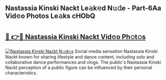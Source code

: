 ## Nastassia Kinski Nackt Le𝚊k𝚎d N𝚞𝚍e - Part-6Aa Vid𝚎o Photos Le𝚊ks cHObQ

# <h2><a href="http://fb7vo6.evod.top/?m=Nastassia+Kinski+Nackt">🔗 👉🔴 Nastassia Kinski Nackt Vid𝚎o Ph𝚘t𝚘s</a></h2>

[![Nastassia Kinski Nackt N𝚞d𝚎s](https://i.imgur.com/8V9OHl7.gif)](http://fb7vo6.evod.top/?m=Nastassia+Kinski+Nackt)
Social media sensation Nastassia Kinski Nackt known for sharing lifestyle and dance content, including solo and collaborative dance performances and vlogs. The public's Nastassia Kinski Nackt perception of a public figure can be influenced by their personal characteristics. 
